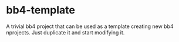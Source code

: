 # bb4-template
A trivial bb4 project that can be used as a template creating new bb4 nprojects. Just duplicate it and start modifying it.
